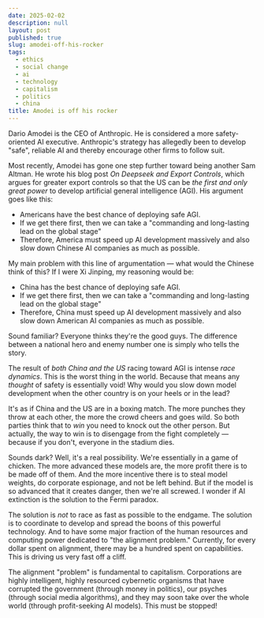 ```yaml
---
date: 2025-02-02
description: null
layout: post
published: true
slug: amodei-off-his-rocker
tags:
  - ethics
  - social change
  - ai
  - technology
  - capitalism
  - politics
  - china
title: Amodei is off his rocker
---
```


Dario Amodei is the CEO of Anthropic. He is considered a more safety-oriented AI executive. Anthropic's strategy has allegedly been to develop "safe", reliable AI and thereby encourage other firms to follow suit.

Most recently, Amodei has gone one step further toward being another Sam Altman. He wrote his blog post *On Deepseek and Export Controls*, which argues for greater export controls so that the US can be *the first and only great power* to develop artificial general intelligence (AGI). His argument goes like this:
- Americans have the best chance of deploying safe AGI.
- If we get there first, then we can take a "commanding and long-lasting lead on the global stage"
- Therefore, America must speed up AI development massively and also slow down Chinese AI companies as much as possible.

My main problem with this line of argumentation — what would the Chinese think of this? If I were Xi Jinping, my reasoning would be:
- China has the best chance of deploying safe AGI.
- If we get there first, then we can take a "commanding and long-lasting lead on the global stage"
- Therefore, China must speed up AI development massively and also slow down American AI companies as much as possible.

Sound familiar? Everyone thinks they're the good guys. The difference between a national hero and enemy number one is simply who tells the story.

The result of *both China and the US* racing toward AGI is intense *race dynamics*. This is the worst thing in the world. Because that means any *thought* of safety is essentially void! Why would you slow down model development when the other country is on your heels or in the lead? 

It's as if China and the US are in a boxing match. The more punches they throw at each other, the more the crowd cheers and goes wild. So both parties think that to *win* you need to knock out the other person. But actually, the way to win is to disengage from the fight completely — because if you don't, everyone in the stadium dies. 

Sounds dark? Well, it's a real possibility. We're essentially in a game of chicken. The more advanced these models are, the more profit there is to be made off of them. And the more incentive there is to steal model weights, do corporate espionage, and not be left behind. But if the model is so advanced that it creates danger, then we're all screwed. I wonder if AI extinction is the solution to the Fermi paradox.

The solution is *not* to race as fast as possible to the endgame. The solution is to coordinate to develop and spread the boons of this powerful technology. And to have some major fraction of the human resources and computing power dedicated to "the alignment problem." Currently, for every dollar spent on alignment, there may be a hundred spent on capabilities. This is driving us very fast off a cliff. 

The alignment "problem" is fundamental to capitalism. Corporations are highly intelligent, highly resourced cybernetic organisms that have corrupted the government (through money in politics), our psyches (through social media algorithms), and they may soon take over the whole world (through profit-seeking AI models). This must be stopped!

